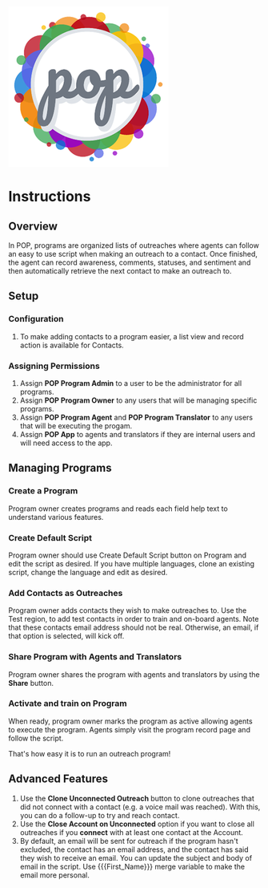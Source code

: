 ![POP Logo](img/pop-logo_320px.png "POP")

# Instructions

## Overview
In POP, programs are organized lists of outreaches where agents can follow an easy to use script when making an outreach to a contact. Once finished, the agent can record awareness, comments, statuses, and sentiment and then automatically retrieve the next contact to make an outreach to.

## Setup

### Configuration

1. To make adding contacts to a program easier, a list view and record action is available for Contacts.

### Assigning Permissions

1. Assign **POP Program Admin** to a user to be the administrator for all programs.
2. Assign **POP Program Owner** to any users that will be managing specific programs.
3. Assign **POP Program Agent** and **POP Program Translator** to any users that will be executing the progam.
4. Assign **POP App** to agents and translators if they are internal users and will need access to the app.

## Managing Programs

### Create a Program

Program owner creates programs and reads each field help text to understand various features.

### Create Default Script
 
Program owner should use Create Default Script button on Program and edit the script as desired. If you have multiple languages, clone an existing script, change the language and edit as desired.

### Add Contacts as Outreaches

Program owner adds contacts they wish to make outreaches to. Use the Test region, to add test contacts in order to train and on-board agents. Note that these contacts email address should not be real. Otherwise, an email, if that option is selected, will kick off.

### Share Program with Agents and Translators

Program owner shares the program with agents and translators by using the **Share** button.

### Activate and train on Program

When ready, program owner marks the program as active allowing agents to execute the program. Agents simply visit the program record page and follow the script.

That's how easy it is to run an outreach program!

## Advanced Features

1. Use the **Clone Unconnected Outreach** button to clone outreaches that did not connect with a contact (e.g. a voice mail was reached). With this, you can do a follow-up to try and reach contact.
2. Use the **Close Account on Unconnected** option if you want to close all outreaches if you **connect** with at least one contact at the Account.
3. By default, an email will be sent for outreach if the program hasn't excluded, the contact has an email address, and the contact has said they wish to receive an email. You can update the subject and body of email in the script. Use {{{First_Name}}} merge variable to make the email more personal.
